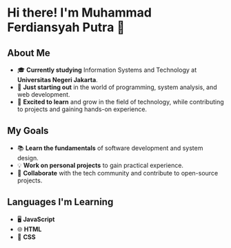 # Hi there! I'm Muhammad Ferdiansyah Putra 👋

## About Me
- 🎓 **Currently studying** Information Systems and Technology at **Universitas Negeri Jakarta**.
- 🌱 **Just starting out** in the world of programming, system analysis, and web development.
- 🚀 **Excited to learn** and grow in the field of technology, while contributing to projects and gaining hands-on experience.

## My Goals
- 📚 **Learn the fundamentals** of software development and system design.
- 💡 **Work on personal projects** to gain practical experience.
- 🤝 **Collaborate** with the tech community and contribute to open-source projects.

## Languages I'm Learning
- 🖥️ **JavaScript**
- 🌐 **HTML**
- 🎨 **CSS**
